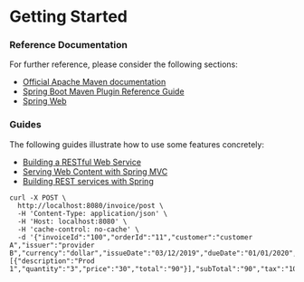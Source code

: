 # Getting Started

### Reference Documentation
For further reference, please consider the following sections:

* [Official Apache Maven documentation](https://maven.apache.org/guides/index.html)
* [Spring Boot Maven Plugin Reference Guide](https://docs.spring.io/spring-boot/docs/2.2.1.RELEASE/maven-plugin/)
* [Spring Web](https://docs.spring.io/spring-boot/docs/2.2.1.RELEASE/reference/htmlsingle/#boot-features-developing-web-applications)

### Guides
The following guides illustrate how to use some features concretely:

* [Building a RESTful Web Service](https://spring.io/guides/gs/rest-service/)
* [Serving Web Content with Spring MVC](https://spring.io/guides/gs/serving-web-content/)
* [Building REST services with Spring](https://spring.io/guides/tutorials/bookmarks/)

```
curl -X POST \
  http://localhost:8080/invoice/post \
  -H 'Content-Type: application/json' \
  -H 'Host: localhost:8080' \
  -H 'cache-control: no-cache' \
  -d '{"invoiceId":"100","orderId":"11","customer":"customer A","issuer":"provider B","currency":"dollar","issueDate":"03/12/2019","dueDate":"01/01/2020","note":"n/a","status":"ready","rows":[{"description":"Prod 1","quantity":"3","price":"30","total":"90"}],"subTotal":"90","tax":"10","balanceDue":"100"}'
```

